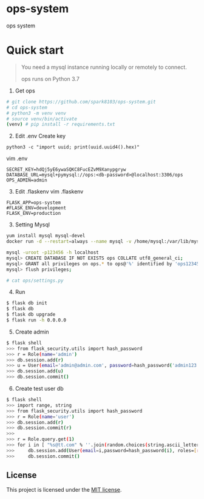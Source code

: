 # ops-system
ops system

Quick start
===========

> You need a mysql instance running locally or remotely to connect. 
>
> ops runs on Python 3.7
>

1. Get ops
```bash
# git clone https://github.com/spark8103/ops-system.git
# cd ops-system
# python3 -m venv venv
# source venv/bin/activate
(venv) # pip install -r requirements.txt
```

2. Edit .env
Create key
```shell
python3 -c "import uuid; print(uuid.uuid4().hex)"
```

vim .env
```vim
SECRET_KEY=hdQj5yE6ywaSQKC8FucEZvM9Xanypgryw
DATABASE_URL=mysql+pymysql://ops:<db-password>@localhost:3306/ops
OPS_ADMIN=admin
```

3. Edit .flaskenv
vim .flaskenv
```vim
FLASK_APP=ops-system
#FLASK_ENV=development
FLASK_ENV=production
```

3. Setting Mysql 
```bash
yum install mysql mysql-devel
docker run -d --restart=always --name mysql -v /home/mysql:/var/lib/mysql -p 3306:3306 -e MYSQL_ROOT_PASSWORD=123456 -e TZ="Asia/Shanghai" mysql:5.6.30

mysql -uroot -p123456 -h localhost
mysql> CREATE DATABASE IF NOT EXISTS ops COLLATE utf8_general_ci;  
mysql> GRANT all privileges on ops.* to ops@'%' identified by 'ops12345678';
mysql> flush privileges;

# cat ops/settings.py
```

4. Run
```bash
$ flask db init
$ flask db
$ flask db upgrade
$ flask run -h 0.0.0.0
```

5. Create admin
```bash
$ flask shell
>>> from flask_security.utils import hash_password
>>> r = Role(name='admin')
>>> db.session.add(r)
>>> u = User(email='admin@admin.com', password=hash_password('admin123'), roles=[r])
>>> db.session.add(u)
>>> db.session.commit()
```

6. Create test user db
```bash
$ flask shell
>>> import range, string
>>> from flask_security.utils import hash_password
>>> r = Role(name='user')
>>> db.session.add(r)
>>> db.session.commit(r)
>>>
>>> r = Role.query.get(1)
>>> for i in [ "%s@tt.com" % ''.join(random.choices(string.ascii_letters + string.digits, k=8)) for i in range(200) ]:
>>>     db.session.add(User(email=i,password=hash_password(i), roles=[r]))
>>>     db.session.commit()
```

## License
This project is licensed under the [MIT license](https://opensource.org/licenses/MIT).
